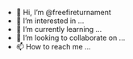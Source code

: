 - 👋 Hi, I’m @freefireturnament
- 👀 I’m interested in ...
- 🌱 I’m currently learning ...
- 💞️ I’m looking to collaborate on ...
- 📫 How to reach me ...

<!---
freefireturnament/freefireturnament is a ✨ special ✨ repository because its `README.md` (this file) appears on your GitHub profile.
You can click the Preview link to take a look at your changes.
--->
